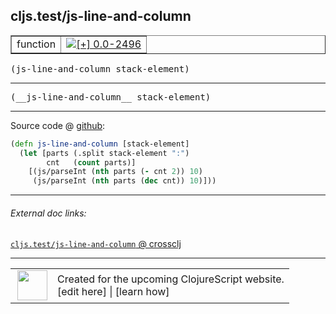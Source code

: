 ## cljs.test/js-line-and-column



 <table border="1">
<tr>
<td>function</td>
<td><a href="https://github.com/cljsinfo/cljs-api-docs/tree/0.0-2496"><img valign="middle" alt="[+] 0.0-2496" title="Added in 0.0-2496" src="https://img.shields.io/badge/+-0.0--2496-lightgrey.svg"></a> </td>
</tr>
</table>

<samp>(js-line-and-column stack-element)</samp><br>

---

 <samp>
(__js-line-and-column__ stack-element)<br>
</samp>

---







Source code @ [github]():

```clj
(defn js-line-and-column [stack-element]
  (let [parts (.split stack-element ":")
        cnt   (count parts)]
    [(js/parseInt (nth parts (- cnt 2)) 10)
     (js/parseInt (nth parts (dec cnt)) 10)]))
```

<!--
Repo - tag - source tree - lines:

 <pre>

</pre>

-->

---



###### External doc links:

[`cljs.test/js-line-and-column` @ crossclj](http://crossclj.info/fun/cljs.test.cljs/js-line-and-column.html)<br>

---

 <table>
<tr><td>
<img valign="middle" align="right" width="48px" src="http://i.imgur.com/Hi20huC.png">
</td><td>
Created for the upcoming ClojureScript website.<br>
[edit here] | [learn how]
</td></tr></table>

[edit here]:https://github.com/cljsinfo/cljs-api-docs/blob/master/cljsdoc/cljs.test/js-line-and-column.cljsdoc
[learn how]:https://github.com/cljsinfo/cljs-api-docs/wiki/cljsdoc-files

<!--

This information was too distracting to show to readers, but I'll leave it
commented here since it is helpful to:

- pretty-print the data used to generate this document
- and show how to retrieve that data



The API data for this symbol:

```clj
{:ns "cljs.test",
 :name "js-line-and-column",
 :signature ["[stack-element]"],
 :name-encode "js-line-and-column",
 :history [["+" "0.0-2496"]],
 :type "function",
 :full-name-encode "cljs.test/js-line-and-column",
 :source {:code "(defn js-line-and-column [stack-element]\n  (let [parts (.split stack-element \":\")\n        cnt   (count parts)]\n    [(js/parseInt (nth parts (- cnt 2)) 10)\n     (js/parseInt (nth parts (dec cnt)) 10)]))",
          :title "Source code",
          :repo "clojurescript",
          :tag "r1.9.36",
          :filename "src/main/cljs/cljs/test.cljs",
          :lines [366 370],
          :url "https://github.com/clojure/clojurescript/blob/r1.9.36/src/main/cljs/cljs/test.cljs#L366-L370"},
 :usage ["(js-line-and-column stack-element)"],
 :full-name "cljs.test/js-line-and-column",
 :cljsdoc-url "https://github.com/cljsinfo/cljs-api-docs/blob/master/cljsdoc/cljs.test/js-line-and-column.cljsdoc"}

```

Retrieve the API data for this symbol:

```clj
;; from Clojure REPL
(require '[clojure.edn :as edn])
(-> (slurp "https://raw.githubusercontent.com/cljsinfo/cljs-api-docs/catalog/cljs-api.edn")
    (edn/read-string)
    (get-in [:symbols "cljs.test/js-line-and-column"]))
```

-->
